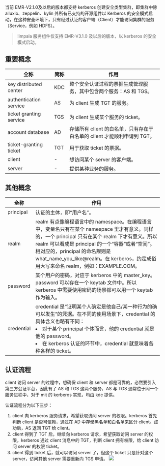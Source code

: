 当前 EMR-V2.1.0及以后的版本都支持 kerberos 创建安全类型集群，即集群中除 alluxio、zeppelin、kylin 外所有已支持的开源组件以 Kerberos 的安全模式启动，在这种安全环境下，只有经过认证的客户端（Client）才能访问集群的服务（Service，例如 HDFS）。

>!impala 服务组件仅支持 EMR-V3.1.0 及以后的版本，以 kerberos 的安全模式启动。

## 重要概念

| 全称                    | 简称 | 作用                                                         |
| ----------------------- | ---- | ------------------------------------------------------------ |
| key distributed center  | KDC  | 整个安全认证过程的票据生成管理服务，其中包含两个服务：AS 和 TGS。 |
| authentication service  | AS   | 为 client 生成 TGT 的服务。                                  |
| ticket granting service | TGS  | 为 client 生成某个服务的 ticket。                            |
| account database        | AD   | 存储所有 client 的白名单，只有存在于白名单的 client 才能顺利申请到 TGT。 |
| ticket-granting ticket  | TGT  | 用于获取 ticket 的票据。                                     |
| client                  | -    | 想访问某个 server 的客户端。                                 |
| server                  | -    | 提供某种业务的服务。                                         |

## 其他概念

| 全称 | 作用 | 
|---------|---------|
| principal | 认证的主体，即“用户名”。 | 
|   realm |realm 有点像编程语言中的 namespace。在编程语言中，变量名只有在某个 namespace 里才有意义。同样的，一个 principal 只有在某个 realm 下才有意义。所以 realm 可以看成是 principal 的一个“容器”或者“空间”。相对应的，principal 的命名规则是 what_name_you_like@realm。在 kerberos，约定成俗用大写来命名 realm，例如：EXAMPLE.COM。    |
| password     |  某个用户的密码，对应于 kerberos 中的 master_key。password 可以存在一个 keytab 文件中。所以 kerberos 中需要使用密码的场景都可以用一个 keytab 作为输入。   |
|  credential   |   credential 是“证明某个人确定是他自己/某一种行为的确可以发生”的凭据。在不同的使用场景下，credential 的具体含义也略有不同： <li> 对于某个 principal 个体而言，他的 credential 就是他的 password。</li> <li> 在 kerberos 认证的环节中，credential 就意味着各种各样的 ticket。</li>   |

## 认证流程
client 访问 server 的过程中，想确保 client 和 server 都是可靠的，必然要引入第三方公证平台，因此有了 AS 和 TGS 这两个服务，AS 与 TGS 通常位于同一个服务进程中，对于 mit 的 kerberos 实现，均由 kdc 提供。

认证流程分为以下三步：
1. client 向 kerberos 服务请求，希望获取访问 server 的权限。kerberos 首先判断 client 是否可信赖，通过在 AD 中存储黑名单和白名单来区分 client。成功后，AS 返回 TGT 给 client。
2. client 得到了 TGT 后，继续向 kerberos 请求，希望获取访问 server 的权限。kerberos 通过 client 消息中的 TGT，判断 client 拥有权限，给 client 访问 server 的权限 ticket。
3. client 得到 ticket 后，就可以访问 server 了，但这个 ticket 只是针对这个 server，访问其他 server 需要重新向 TGS 申请。
![](https://main.qcloudimg.com/raw/dfc320a8b310df3ddbdda8ebcedaa7c0.png)
